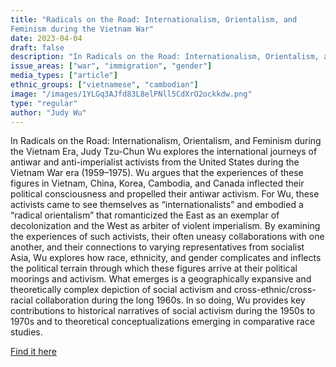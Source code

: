 ```yaml
---
title: "Radicals on the Road: Internationalism, Orientalism, and
Feminism during the Vietnam War"
date: 2023-04-04
draft: false
description: "In Radicals on the Road: Internationalism, Orientalism, and Feminism during the Vietnam Era, Judy Tzu-Chun Wu explores the international journeys of antiwar and anti-imperialist activists from the United States during the Vietnam War era (1959–1975). Wu argues that the experiences of these figures in Vietnam, China, Korea, Cambodia, and Canada inflected their political consciousness and propelled their antiwar activism. For Wu, these activists came to see themselves as “internationalists” and embodied a “radical orientalism” that romanticized the East as an exemplar of decolonization and the West as arbiter of violent imperialism. By examining the experiences of such activists, their often uneasy collaborations with one another, and their connections to varying representatives from socialist Asia, Wu explores how race, ethnicity, and gender complicates and inflects the political terrain through which these figures arrive at their political moorings and activism. What emerges is a geographically expansive and theoretically complex depiction of social activism and cross-ethnic/cross-racial collaboration during the long 1960s. In so doing, Wu provides key contributions to historical narratives of social activism during the 1950s to 1970s and to theoretical conceptualizations emerging in comparative race studies."
issue_areas: ["war", "immigration", "gender"]
media_types: ["article"]
ethnic_groups: ["vietnamese", "cambodian"]
image: "/images/1YLGq3AJfd83L8elPNll5CdXrO2ockkdw.png"
type: "regular"
author: "Judy Wu"
---
```


In Radicals on the Road: Internationalism, Orientalism, and Feminism during the Vietnam Era, Judy Tzu-Chun Wu explores the international journeys of antiwar and anti-imperialist activists from the United States during the Vietnam War era (1959–1975). Wu argues that the experiences of these figures in Vietnam, China, Korea, Cambodia, and Canada inflected their political consciousness and propelled their antiwar activism. For Wu, these activists came to see themselves as “internationalists” and embodied a “radical orientalism” that romanticized the East as an exemplar of decolonization and the West as arbiter of violent imperialism. By examining the experiences of such activists, their often uneasy collaborations with one another, and their connections to varying representatives from socialist Asia, Wu explores how race, ethnicity, and gender complicates and inflects the political terrain through which these figures arrive at their political moorings and activism. What emerges is a geographically expansive and theoretically complex depiction of social activism and cross-ethnic/cross-racial collaboration during the long 1960s. In so doing, Wu provides key contributions to historical narratives of social activism during the 1950s to 1970s and to theoretical conceptualizations emerging in comparative race studies.

[Find it here](https://ezproxy.cul.columbia.edu/login?qurl=https%3a%2f%2fsearch.ebscohost.com%2flogin.aspx%3fdirect%3dtrue%26AuthType%3dip%26db%3de025xna%26AN%3d671639%26site%3dehost-live%26scope%3dsite%26ebv%3DEB%26ppid%3Dpp_Front_Cover)
